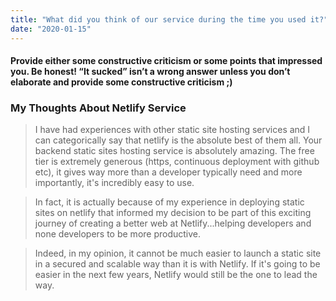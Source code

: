 ```yaml
---
title: "What did you think of our service during the time you used it?"
date: "2020-01-15"
---
```


#### Provide either some constructive criticism or some points that impressed you. Be honest! “It sucked” isn’t a wrong answer unless you don’t elaborate and provide some constructive criticism ;)

### My Thoughts About Netlify Service

> I have had experiences with other static site hosting services and I can categorically say that netlify is the absolute best of them all.
> Your backend static sites hosting service is absolutely amazing. The free tier is extremely generous (https, continuous deployment with github etc), it gives way more than a developer typically need and more importantly, it's incredibly easy to use.

> In fact, it is actually because of my experience in deploying static sites on netlify that informed my decision to be part of this exciting journey of creating a better web at Netlify...helping developers and none developers to be more productive.

> Indeed, in my opinion, it cannot be much easier to launch a static site in a secured and scalable way than it is with Netlify. If it's going to be easier in the next few years, Netlify would still be the one to lead the way.
